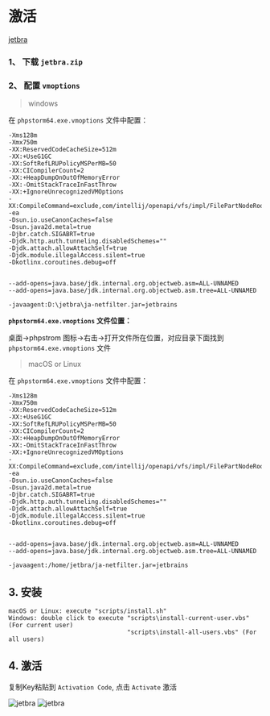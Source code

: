 # 激活

[jetbra](https://3.jetbra.in/)

### 1、 下载 `jetbra.zip`

### 2、 配置 `vmoptions` 

> windows 

在 `phpstorm64.exe.vmoptions` 文件中配置：

``` 
-Xms128m
-Xmx750m
-XX:ReservedCodeCacheSize=512m
-XX:+UseG1GC
-XX:SoftRefLRUPolicyMSPerMB=50
-XX:CICompilerCount=2
-XX:+HeapDumpOnOutOfMemoryError
-XX:-OmitStackTraceInFastThrow
-XX:+IgnoreUnrecognizedVMOptions
-XX:CompileCommand=exclude,com/intellij/openapi/vfs/impl/FilePartNodeRoot,trieDescend
-ea
-Dsun.io.useCanonCaches=false
-Dsun.java2d.metal=true
-Djbr.catch.SIGABRT=true
-Djdk.http.auth.tunneling.disabledSchemes=""
-Djdk.attach.allowAttachSelf=true
-Djdk.module.illegalAccess.silent=true
-Dkotlinx.coroutines.debug=off


--add-opens=java.base/jdk.internal.org.objectweb.asm=ALL-UNNAMED
--add-opens=java.base/jdk.internal.org.objectweb.asm.tree=ALL-UNNAMED

-javaagent:D:\jetbra\ja-netfilter.jar=jetbrains
```

**`phpstorm64.exe.vmoptions` 文件位置：**

桌面->phpstrom 图标->右击->打开文件所在位置，对应目录下面找到 `phpstorm64.exe.vmoptions` 文件

> macOS or Linux

在 `phpstorm64.exe.vmoptions` 文件中配置：

``` 
-Xms128m
-Xmx750m
-XX:ReservedCodeCacheSize=512m
-XX:+UseG1GC
-XX:SoftRefLRUPolicyMSPerMB=50
-XX:CICompilerCount=2
-XX:+HeapDumpOnOutOfMemoryError
-XX:-OmitStackTraceInFastThrow
-XX:+IgnoreUnrecognizedVMOptions
-XX:CompileCommand=exclude,com/intellij/openapi/vfs/impl/FilePartNodeRoot,trieDescend
-ea
-Dsun.io.useCanonCaches=false
-Dsun.java2d.metal=true
-Djbr.catch.SIGABRT=true
-Djdk.http.auth.tunneling.disabledSchemes=""
-Djdk.attach.allowAttachSelf=true
-Djdk.module.illegalAccess.silent=true
-Dkotlinx.coroutines.debug=off


--add-opens=java.base/jdk.internal.org.objectweb.asm=ALL-UNNAMED
--add-opens=java.base/jdk.internal.org.objectweb.asm.tree=ALL-UNNAMED

-javaagent:/home/jetbra/ja-netfilter.jar=jetbrains
```

## 3. 安装

```
macOS or Linux: execute "scripts/install.sh"
Windows: double click to execute "scripts\install-current-user.vbs" (For current user)
                                 "scripts\install-all-users.vbs" (For all users)
```

## 4. 激活

复制Key粘贴到 `Activation Code`, 点击 `Activate` 激活

![jetbra](/notes/img/jetbra-copy.png)
![jetbra](/notes/img/jetbra-code.png)